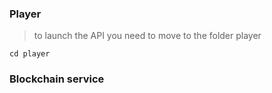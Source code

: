 ### Player
>to launch the API you need to move to the folder player
```
cd player
```

### Blockchain service
